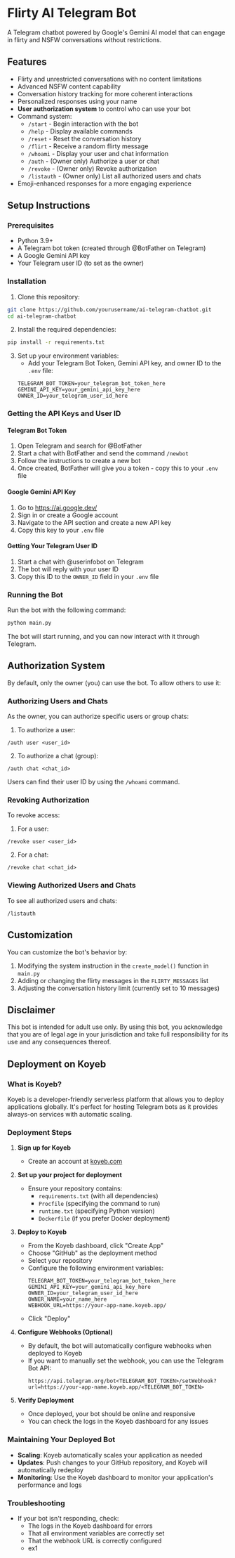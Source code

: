 # Flirty AI Telegram Bot

A Telegram chatbot powered by Google's Gemini AI model that can engage in flirty and NSFW conversations without restrictions.

## Features

- Flirty and unrestricted conversations with no content limitations
- Advanced NSFW content capability 
- Conversation history tracking for more coherent interactions
- Personalized responses using your name
- **User authorization system** to control who can use your bot
- Command system:
  - `/start` - Begin interaction with the bot
  - `/help` - Display available commands
  - `/reset` - Reset the conversation history
  - `/flirt` - Receive a random flirty message
  - `/whoami` - Display your user and chat information
  - `/auth` - (Owner only) Authorize a user or chat
  - `/revoke` - (Owner only) Revoke authorization
  - `/listauth` - (Owner only) List all authorized users and chats
- Emoji-enhanced responses for a more engaging experience

## Setup Instructions

### Prerequisites
- Python 3.9+
- A Telegram bot token (created through @BotFather on Telegram)
- A Google Gemini API key
- Your Telegram user ID (to set as the owner)

### Installation

1. Clone this repository:
```bash
git clone https://github.com/yourusername/ai-telegram-chatbot.git
cd ai-telegram-chatbot
```

2. Install the required dependencies:
```bash
pip install -r requirements.txt
```

3. Set up your environment variables:
   - Add your Telegram Bot Token, Gemini API key, and owner ID to the `.env` file:
   ```
   TELEGRAM_BOT_TOKEN=your_telegram_bot_token_here
   GEMINI_API_KEY=your_gemini_api_key_here
   OWNER_ID=your_telegram_user_id_here
   ```

### Getting the API Keys and User ID

#### Telegram Bot Token
1. Open Telegram and search for @BotFather
2. Start a chat with BotFather and send the command `/newbot`
3. Follow the instructions to create a new bot
4. Once created, BotFather will give you a token - copy this to your `.env` file

#### Google Gemini API Key
1. Go to https://ai.google.dev/
2. Sign in or create a Google account
3. Navigate to the API section and create a new API key
4. Copy this key to your `.env` file

#### Getting Your Telegram User ID
1. Start a chat with @userinfobot on Telegram
2. The bot will reply with your user ID
3. Copy this ID to the `OWNER_ID` field in your `.env` file

### Running the Bot

Run the bot with the following command:
```bash
python main.py
```

The bot will start running, and you can now interact with it through Telegram.

## Authorization System

By default, only the owner (you) can use the bot. To allow others to use it:

### Authorizing Users and Chats

As the owner, you can authorize specific users or group chats:

1. To authorize a user:
```
/auth user <user_id>
```

2. To authorize a chat (group):
```
/auth chat <chat_id>
```

Users can find their user ID by using the `/whoami` command.

### Revoking Authorization

To revoke access:

1. For a user:
```
/revoke user <user_id>
```

2. For a chat:
```
/revoke chat <chat_id>
```

### Viewing Authorized Users and Chats

To see all authorized users and chats:
```
/listauth
```

## Customization

You can customize the bot's behavior by:

1. Modifying the system instruction in the `create_model()` function in `main.py`
2. Adding or changing the flirty messages in the `FLIRTY_MESSAGES` list
3. Adjusting the conversation history limit (currently set to 10 messages)

## Disclaimer

This bot is intended for adult use only. By using this bot, you acknowledge that you are of legal age in your jurisdiction and take full responsibility for its use and any consequences thereof.

## Deployment on Koyeb

### What is Koyeb?

Koyeb is a developer-friendly serverless platform that allows you to deploy applications globally. It's perfect for hosting Telegram bots as it provides always-on services with automatic scaling.

### Deployment Steps

1. **Sign up for Koyeb**
   - Create an account at [koyeb.com](https://www.koyeb.com/)

2. **Set up your project for deployment**
   - Ensure your repository contains:
     - `requirements.txt` (with all dependencies)
     - `Procfile` (specifying the command to run)
     - `runtime.txt` (specifying Python version)
     - `Dockerfile` (if you prefer Docker deployment)

3. **Deploy to Koyeb**
   - From the Koyeb dashboard, click "Create App"
   - Choose "GitHub" as the deployment method
   - Select your repository
   - Configure the following environment variables:
     ```
     TELEGRAM_BOT_TOKEN=your_telegram_bot_token_here
     GEMINI_API_KEY=your_gemini_api_key_here
     OWNER_ID=your_telegram_user_id_here
     OWNER_NAME=your_name_here
     WEBHOOK_URL=https://your-app-name.koyeb.app/
     ```
   - Click "Deploy"

4. **Configure Webhooks (Optional)**
   - By default, the bot will automatically configure webhooks when deployed to Koyeb
   - If you want to manually set the webhook, you can use the Telegram Bot API:
     ```
     https://api.telegram.org/bot<TELEGRAM_BOT_TOKEN>/setWebhook?url=https://your-app-name.koyeb.app/<TELEGRAM_BOT_TOKEN>
     ```

5. **Verify Deployment**
   - Once deployed, your bot should be online and responsive
   - You can check the logs in the Koyeb dashboard for any issues

### Maintaining Your Deployed Bot

- **Scaling**: Koyeb automatically scales your application as needed
- **Updates**: Push changes to your GitHub repository, and Koyeb will automatically redeploy
- **Monitoring**: Use the Koyeb dashboard to monitor your application's performance and logs

### Troubleshooting

- If your bot isn't responding, check:
  - The logs in the Koyeb dashboard for errors
  - That all environment variables are correctly set
  - That the webhook URL is correctly configured 
  - ex1
